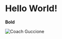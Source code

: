 # Hello World!
__Bold__


![Coach Guccione](https://pbs.twimg.com/profile_images/810482897304043520/XjQc3PFn_400x400.jpg)




